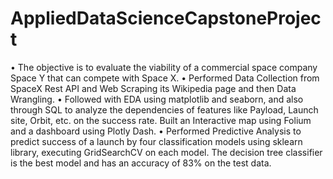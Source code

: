 # AppliedDataScienceCapstoneProject

• The objective is to evaluate the viability of a commercial space company Space Y that can compete with Space X.
• Performed Data Collection from SpaceX Rest API and Web Scraping its Wikipedia page and then Data Wrangling.
• Followed with EDA using matplotlib and seaborn, and also through SQL to analyze the dependencies of features like Payload,
Launch site, Orbit, etc. on the success rate. Built an Interactive map using Folium and a dashboard using Plotly Dash.
• Performed Predictive Analysis to predict success of a launch by four classification models using sklearn library, executing
GridSearchCV on each model. The decision tree classifier is the best model and has an accuracy of 83% on the test data.
